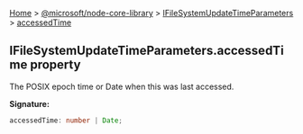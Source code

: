[Home](./index) &gt; [@microsoft/node-core-library](./node-core-library.md) &gt; [IFileSystemUpdateTimeParameters](./node-core-library.ifilesystemupdatetimeparameters.md) &gt; [accessedTime](./node-core-library.ifilesystemupdatetimeparameters.accessedtime.md)

## IFileSystemUpdateTimeParameters.accessedTime property

The POSIX epoch time or Date when this was last accessed.

<b>Signature:</b>

```typescript
accessedTime: number | Date;
```
